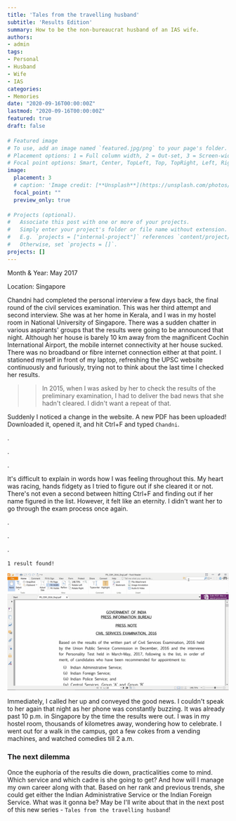 ```yaml
---
title: 'Tales from the travelling husband'
subtitle: 'Results Edition'
summary: How to be the non-bureaucrat husband of an IAS wife. 
authors:
- admin
tags:
- Personal
- Husband
- Wife
- IAS
categories:
- Memories
date: "2020-09-16T00:00:00Z"
lastmod: "2020-09-16T00:00:00Z"
featured: true
draft: false

# Featured image
# To use, add an image named `featured.jpg/png` to your page's folder.
# Placement options: 1 = Full column width, 2 = Out-set, 3 = Screen-width
# Focal point options: Smart, Center, TopLeft, Top, TopRight, Left, Right, BottomLeft, Bottom, BottomRight
image:
  placement: 3
  # caption: 'Image credit: [**Unsplash**](https://unsplash.com/photos/CpkOjOcXdUY)'
  focal_point: ""
  preview_only: true

# Projects (optional).
#   Associate this post with one or more of your projects.
#   Simply enter your project's folder or file name without extension.
#   E.g. `projects = ["internal-project"]` references `content/project/deep-learning/index.md`.
#   Otherwise, set `projects = []`.
projects: []
---
```


Month & Year: May 2017

Location: Singapore

Chandni had completed the personal interview a few days back,  the final round of the civil services examination. This was her third attempt and second interview. She was at her home in Kerala, and I was in my hostel room in National University of Singapore. There was a sudden chatter in various aspirants' groups that the results were going to be announced that night. Although her house is barely 10 km away from the magnificent Cochin International Airport, the mobile internet connectivity at her house sucked. There was no broadband or fibre internet connection either at that point. I stationed myself in front of my laptop, refreshing the UPSC website continuously and furiously, trying not to think about the last time I checked her results. 

> > In 2015, when I was asked by her to check the results of the preliminary examination, I had to deliver the bad news that she hadn't cleared. I didn't want a repeat of that. 

Suddenly I noticed a change in the website. A new PDF has been uploaded! Downloaded it, opened it, and hit Ctrl+F and typed `Chandni`. 

.

.

.

It's difficult to explain in words how I was feeling throughout this. My heart was racing, hands fidgety as I tried to figure out if she cleared it or not. There's not even a second between hitting Ctrl+F and finding out if her name figured in the list. However, it felt like an eternity. I didn't want her to go through the exam process once again. 

.

.

.

`1 result found!`

![result](result.gif)

Immediately, I called her up and conveyed the good news. I couldn't speak to her again that night as her phone was constantly buzzing. It was already past 10 p.m. in Singapore by the time the results were out. I was in my hostel room, thousands of kilometres away, wondering how to celebrate. I went out for a walk in the campus, got a few cokes from a vending machines, and watched comedies till 2 a.m. 



### The next dilemma

Once the euphoria of the results die down, practicalities come to mind. Which service and which cadre is she going to get? And how will I manage my own career along with that. Based on her rank and previous trends, she could get either the Indian Administrative Service or the Indian Foreign Service. What was it gonna be? May be I'll write about that in the next post of this new series - `Tales from the travelling husband`!



